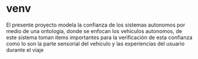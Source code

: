 # venv
El presente proyecto modela la confianza de los sistemas autonomos por medio de una ontología, donde se enfocan los vehiculos autonomos, de este sistema
toman items importantes para la verificación de esta confianza como lo son la parte sensorial del vehiculo y las experiencias del usuario durante el viaje
